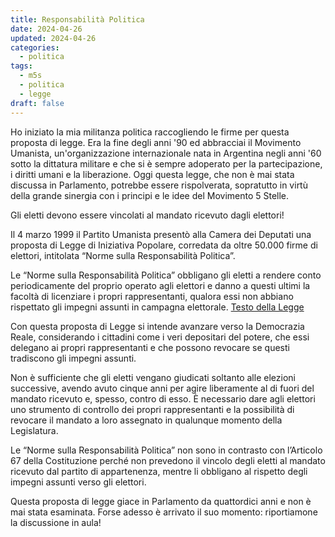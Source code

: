 ```yaml
---
title: Responsabilità Politica
date: 2024-04-26
updated: 2024-04-26
categories:
  - politica
tags:
  - m5s
  - politica
  - legge
draft: false
---
```


Ho iniziato la mia militanza politica raccogliendo le firme per questa proposta di legge. Era la fine degli anni '90 ed abbracciai il Movimento Umanista, un'organizzazione internazionale nata in Argentina negli anni '60 sotto la dittatura militare e che si è sempre adoperato per la partecipazione, i diritti umani e la liberazione. Oggi questa legge, che non è mai stata discussa in Parlamento, potrebbe essere rispolverata, sopratutto in virtù della grande sinergia con i principi e le idee del Movimento 5 Stelle.

Gli eletti devono essere vincolati al mandato ricevuto dagli elettori!

Il 4 marzo 1999 il Partito Umanista presentò alla Camera dei Deputati una proposta di Legge di Iniziativa Popolare, corredata da oltre 50.000 firme di elettori, intitolata “Norme sulla Responsabilità Politica”.

Le “Norme sulla Responsabilità Politica” obbligano gli eletti a rendere conto periodicamente del proprio operato agli elettori e danno a questi ultimi la facoltà di licenziare i propri rappresentanti, qualora essi non abbiano rispettato gli impegni assunti in campagna elettorale.
[Testo della Legge](../../../assets/files/1999_03_04_LeggeResponsabilitaPolitica.pdf)

Con questa proposta di Legge si intende avanzare verso la Democrazia Reale, considerando i cittadini come i veri depositari del potere, che essi delegano ai propri rappresentanti e che possono revocare se questi tradiscono gli impegni assunti.

Non è sufficiente che gli eletti vengano giudicati soltanto alle elezioni successive, avendo avuto cinque anni per agire liberamente al di fuori del mandato ricevuto e, spesso, contro di esso. È  necessario dare agli elettori uno strumento di controllo dei propri rappresentanti e la possibilità di revocare il mandato a loro assegnato in qualunque momento della Legislatura.

Le “Norme sulla Responsabilità Politica” non sono in contrasto con l’Articolo 67 della Costituzione perché non prevedono il vincolo degli eletti al mandato ricevuto dal partito di appartenenza, mentre li obbligano al rispetto degli impegni assunti verso gli elettori.

Questa proposta di legge giace in Parlamento da quattordici anni e non è mai stata esaminata. Forse adesso è arrivato il suo momento: riportiamone la discussione in  aula!
